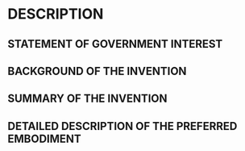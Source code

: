 # DESCRIPTION

## STATEMENT OF GOVERNMENT INTEREST

## BACKGROUND OF THE INVENTION

## SUMMARY OF THE INVENTION

## DETAILED DESCRIPTION OF THE PREFERRED EMBODIMENT

